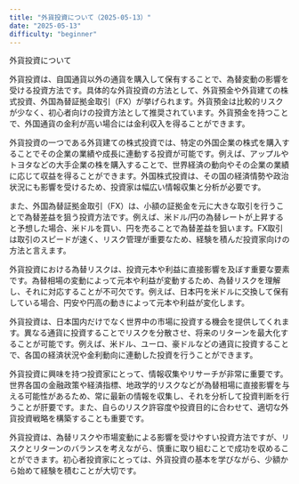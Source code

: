 ```yaml
---
title: "外貨投資について（2025-05-13）"
date: "2025-05-13"
difficulty: "beginner"
---
```


外貨投資について

外貨投資は、自国通貨以外の通貨を購入して保有することで、為替変動の影響を受ける投資方法です。具体的な外貨投資の方法として、外貨預金や外貨建ての株式投資、外国為替証拠金取引（FX）が挙げられます。外貨預金は比較的リスクが少なく、初心者向けの投資方法として推奨されています。外貨預金を持つことで、外国通貨の金利が高い場合には金利収入を得ることができます。

外貨投資の一つである外貨建ての株式投資では、特定の外国企業の株式を購入することでその企業の業績や成長に連動する投資が可能です。例えば、アップルやトヨタなどの大手企業の株を購入することで、世界経済の動向やその企業の業績に応じて収益を得ることができます。外国株式投資は、その国の経済情勢や政治状況にも影響を受けるため、投資家は幅広い情報収集と分析が必要です。

また、外国為替証拠金取引（FX）は、小額の証拠金を元に大きな取引を行うことで為替差益を狙う投資方法です。例えば、米ドル/円の為替レートが上昇すると予想した場合、米ドルを買い、円を売ることで為替差益を狙います。FX取引は取引のスピードが速く、リスク管理が重要なため、経験を積んだ投資家向けの方法と言えます。

外貨投資における為替リスクは、投資元本や利益に直接影響を及ぼす重要な要素です。為替相場の変動によって元本や利益が変動するため、為替リスクを理解し、それに対応することが不可欠です。例えば、日本円を米ドルに交換して保有している場合、円安や円高の動きによって元本や利益が変化します。

外貨投資は、日本国内だけでなく世界中の市場に投資する機会を提供してくれます。異なる通貨に投資することでリスクを分散させ、将来のリターンを最大化することが可能です。例えば、米ドル、ユーロ、豪ドルなどの通貨に投資することで、各国の経済状況や金利動向に連動した投資を行うことができます。

外貨投資に興味を持つ投資家にとって、情報収集やリサーチが非常に重要です。世界各国の金融政策や経済指標、地政学的リスクなどが為替相場に直接影響を与える可能性があるため、常に最新の情報を収集し、それを分析して投資判断を行うことが肝要です。また、自らのリスク許容度や投資目的に合わせて、適切な外貨投資戦略を構築することも重要です。

外貨投資は、為替リスクや市場変動による影響を受けやすい投資方法ですが、リスクとリターンのバランスを考えながら、慎重に取り組むことで成功を収めることができます。初心者投資家にとっては、外貨投資の基本を学びながら、少額から始めて経験を積むことが大切です。
